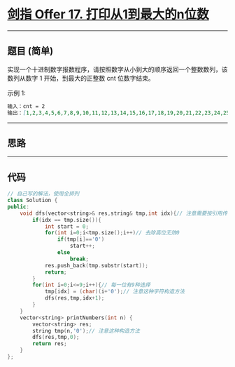 # [剑指 Offer 17. 打印从1到最大的n位数](https://leetcode.cn/problems/da-yin-cong-1dao-zui-da-de-nwei-shu-lcof/description/)

---

## 题目 (简单)

实现一个十进制数字报数程序，请按照数字从小到大的顺序返回一个整数数列，该数列从数字 1 开始，到最大的正整数 cnt 位数字结束。  

示例 1:  

```markdown
输入：cnt = 2
输出：[1,2,3,4,5,6,7,8,9,10,11,12,13,14,15,16,17,18,19,20,21,22,23,24,25,26,27,28,29,30,31,32,33,34,35,36,37,38,39,40,41,42,43,44,45,46,47,48,49,50,51,52,53,54,55,56,57,58,59,60,61,62,63,64,65,66,67,68,69,70,71,72,73,74,75,76,77,78,79,80,81,82,83,84,85,86,87,88,89,90,91,92,93,94,95,96,97,98,99]
```

---

## 思路

---

## 代码

```C++
// 自己写的解法，使用全排列
class Solution {
public:
    void dfs(vector<string>& res,string& tmp,int idx){// 注意需要按引用传递
        if(idx == tmp.size()){
            int start = 0;
            for(int i=0;i<tmp.size();i++)// 去除高位无效0
                if(tmp[i]=='0')
                    start++;
                else
                    break;
            res.push_back(tmp.substr(start));
            return;
        }
        for(int i=0;i<=9;i++){// 每一位有9种选择
            tmp[idx] = (char)(i+'0');// 注意这种字符构造方法
            dfs(res,tmp,idx+1);
        }
    }
    vector<string> printNumbers(int n) {
        vector<string> res;
        string tmp(n,'0');// 注意这种构造方法
        dfs(res,tmp,0);
        return res;
    }
};
```
